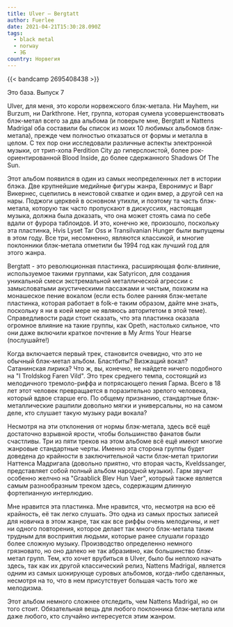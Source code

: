 ```yaml
---
title: Ulver — Bergtatt
author: Fuerlee
date: 2021-04-21T15:30:28.090Z
tags:
  - black metal
  - norway
  - ЭБ
country: Норвегия
---
```

{{< bandcamp 2695408438 >}}

Это база. Выпуск 7



Ulver, для меня, это короли норвежского блэк-метала. Ни Mayhem, ни Burzum, ни Darkthrone. Нет, группа, которая сумела усовершенствовать блэк-метал всего за два альбома (и поверьте мне, Bergtatt и Nattens Madrigal оба составили бы список из моих 10 любимых альбомов блэк-метала), прежде чем полностью отказаться от формы и металла в целом. С тех пор они исследовали различные аспекты электронной музыки, от трип-хопа Perdition City до гиперслоистой, более рок-ориентированной Blood Inside, до более сдержанного Shadows Of The Sun.



Этот альбом появился в один из самых неопределенных лет в истории блэка. Две крупнейшие медийные фигуры жанра, Евронимус и Варг Викернес, сцепились в неистовой схватке и один вмер, а другой сел на нары. Поджоги церквей в основном утихли, и поэтому та часть блэк-метала, которую так часто пропускают в дискуссиях, настоящая музыка, должна была доказать, что она может стоять сама по себе вдали от фурора таблоидов. И это, конечно же, произошло, поскольку эта пластинка, Hvis Lyset Tar Oss и Transilvanian Hunger были выпущены в этом году. Все три, несомненно, являются классикой, и многие поклонники блэк-метала отметили бы 1994 год как лучший год для этого жанра.



Bergtatt - это революционная пластинка, расширяющая фолк-влияние, используемое такими группами, как Satyricon, для создания уникальной смеси экстремальной металлической агрессии с замысловатыми акустическими пассажами и чистым, похожим на монашеское пение вокалом (если есть более ранняя блэк-метале пластинка, которая работает в folk-е таким образом, дайте мне знать, поскольку я ни в коей мере не являюсь авторитетом в этой теме). Справедливости ради стоит сказать, что эта пластинка оказала огромное влияние на такие группы, как Opeth, настолько сильное, что они даже включили краткое почтение в My Arms Your Hearse (послушайте!)



Когда включается первый трек, становится очевидно, что это не обычный блэк-метал альбом. Бластбиты? Визжащий вокал? Сатанинская лирика? Что ж, вы, конечно, не найдете ничего подобного на "I Troldskog Faren Vild". Это трек среднего темпа, состоящий из мелодичного тремоло-риффа и потрясающего пения Гарма. Всего в 18 лет этот человек превращается в поразительно зрелого человека, который вдвое старше его. По общему признанию, стандартные блэк-металлические рашпили довольно мягки и универсальны, но на самом деле, кто слушает такую музыку ради вокала?



Несмотря на эти отклонения от нормы блэк-метала, здесь всё ещё достаточно взрывной ярости, чтобы большинство фанатов были счастливы. Три из пяти треков на этом альбоме всё ещё имеют многие жанровые стандартные черты. Именно эта сторона группы будет доведена до крайности в заключительной части блэк-метал трилогии Наттенса Мадригала (довольно приятно, что вторая часть, Kveldssanger, представляет собой полный альбом народной музыки). Гарм звучит особенно желчно на "Graablick Blev Hun Vaer", который также является самым разнообразным треком здесь, содержащим длинную фортепианную интерлюдию.



Мне нравится эта пластинка. Мне нравится, что, несмотря на всю её крайность, её так легко слушать. Это одна из самых простых записей для новичка в этом жанре, так как все риффы очень мелодичны, и нет ни одного повторения, которое делает так много блэк-метала таким трудным для восприятия людьми, которые ранее слушали гораздо более сложную музыку. Производство определенно немного грязновато, но оно далеко не так абразивно, как большинство блэк-метал групп. Тем, кто хочет врубиться в Ulver, было бы неплохо начать здесь, так как их другой классический релиз, Nattens Madrigal, является одним из самых шокирующе суровых альбомов, когда-либо сделанных, несмотря на то, что в нем присутствует большая часть того же мелодизма.



Этот альбом немного сложнее отследить, чем Nattens Madrigal, но он того стоит. Обязательная вещь для любого поклонника блэк-метала или даже любого, кто случайно интересуется этим жанром.